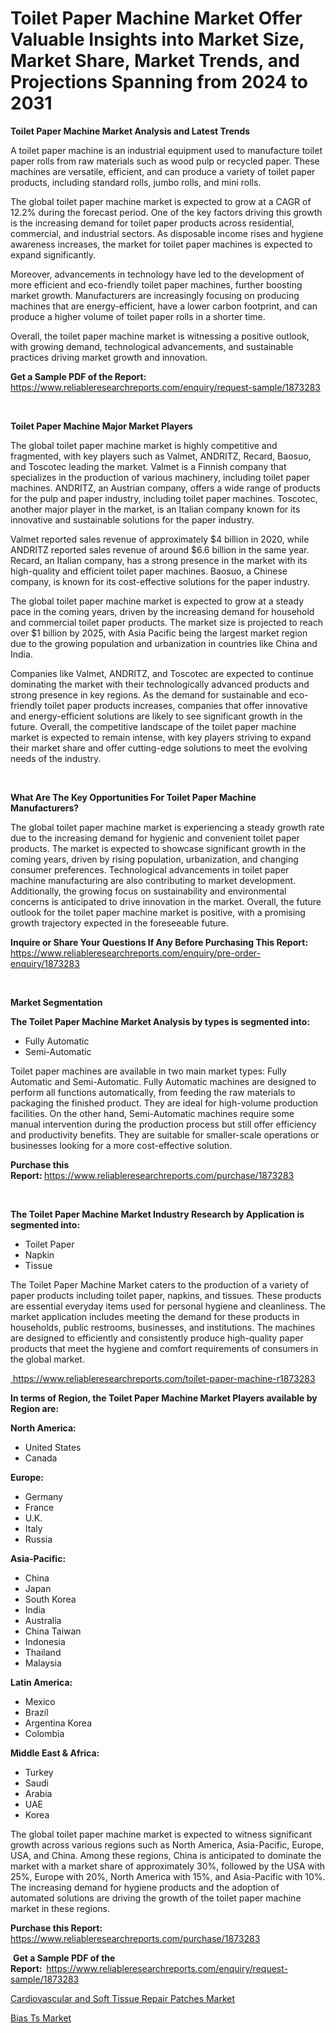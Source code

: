 <p><h1>Toilet Paper Machine Market Offer Valuable Insights into Market Size, Market Share, Market Trends, and Projections Spanning from 2024 to 2031</h1></p><p><strong>Toilet Paper Machine Market Analysis and Latest Trends</strong></p>
<p><p>A toilet paper machine is an industrial equipment used to manufacture toilet paper rolls from raw materials such as wood pulp or recycled paper. These machines are versatile, efficient, and can produce a variety of toilet paper products, including standard rolls, jumbo rolls, and mini rolls.</p><p>The global toilet paper machine market is expected to grow at a CAGR of 12.2% during the forecast period. One of the key factors driving this growth is the increasing demand for toilet paper products across residential, commercial, and industrial sectors. As disposable income rises and hygiene awareness increases, the market for toilet paper machines is expected to expand significantly.</p><p>Moreover, advancements in technology have led to the development of more efficient and eco-friendly toilet paper machines, further boosting market growth. Manufacturers are increasingly focusing on producing machines that are energy-efficient, have a lower carbon footprint, and can produce a higher volume of toilet paper rolls in a shorter time.</p><p>Overall, the toilet paper machine market is witnessing a positive outlook, with growing demand, technological advancements, and sustainable practices driving market growth and innovation.</p></p>
<p><strong>Get a Sample PDF of the Report:&nbsp;</strong> <a href="https://www.reliableresearchreports.com/enquiry/request-sample/1873283">https://www.reliableresearchreports.com/enquiry/request-sample/1873283</a></p>
<p>&nbsp;</p>
<p><strong>Toilet Paper Machine Major Market Players</strong></p>
<p><p>The global toilet paper machine market is highly competitive and fragmented, with key players such as Valmet, ANDRITZ, Recard, Baosuo, and Toscotec leading the market. Valmet is a Finnish company that specializes in the production of various machinery, including toilet paper machines. ANDRITZ, an Austrian company, offers a wide range of products for the pulp and paper industry, including toilet paper machines. Toscotec, another major player in the market, is an Italian company known for its innovative and sustainable solutions for the paper industry.</p><p>Valmet reported sales revenue of approximately $4 billion in 2020, while ANDRITZ reported sales revenue of around $6.6 billion in the same year. Recard, an Italian company, has a strong presence in the market with its high-quality and efficient toilet paper machines. Baosuo, a Chinese company, is known for its cost-effective solutions for the paper industry.</p><p>The global toilet paper machine market is expected to grow at a steady pace in the coming years, driven by the increasing demand for household and commercial toilet paper products. The market size is projected to reach over $1 billion by 2025, with Asia Pacific being the largest market region due to the growing population and urbanization in countries like China and India.</p><p>Companies like Valmet, ANDRITZ, and Toscotec are expected to continue dominating the market with their technologically advanced products and strong presence in key regions. As the demand for sustainable and eco-friendly toilet paper products increases, companies that offer innovative and energy-efficient solutions are likely to see significant growth in the future. Overall, the competitive landscape of the toilet paper machine market is expected to remain intense, with key players striving to expand their market share and offer cutting-edge solutions to meet the evolving needs of the industry.</p></p>
<p>&nbsp;</p>
<p><strong>What Are The Key Opportunities For Toilet Paper Machine Manufacturers?</strong></p>
<p><p>The global toilet paper machine market is experiencing a steady growth rate due to the increasing demand for hygienic and convenient toilet paper products. The market is expected to showcase significant growth in the coming years, driven by rising population, urbanization, and changing consumer preferences. Technological advancements in toilet paper machine manufacturing are also contributing to market development. Additionally, the growing focus on sustainability and environmental concerns is anticipated to drive innovation in the market. Overall, the future outlook for the toilet paper machine market is positive, with a promising growth trajectory expected in the foreseeable future.</p></p>
<p><strong>Inquire or Share Your Questions If Any Before Purchasing This Report:</strong> <a href="https://www.reliableresearchreports.com/enquiry/pre-order-enquiry/1873283">https://www.reliableresearchreports.com/enquiry/pre-order-enquiry/1873283</a></p>
<p>&nbsp;</p>
<p><strong>Market Segmentation</strong></p>
<p><strong>The Toilet Paper Machine Market Analysis by types is segmented into:</strong></p>
<p><ul><li>Fully Automatic</li><li>Semi-Automatic</li></ul></p>
<p><p>Toilet paper machines are available in two main market types: Fully Automatic and Semi-Automatic. Fully Automatic machines are designed to perform all functions automatically, from feeding the raw materials to packaging the finished product. They are ideal for high-volume production facilities. On the other hand, Semi-Automatic machines require some manual intervention during the production process but still offer efficiency and productivity benefits. They are suitable for smaller-scale operations or businesses looking for a more cost-effective solution.</p></p>
<p><strong>Purchase this Report:&nbsp;</strong><a href="https://www.reliableresearchreports.com/purchase/1873283">https://www.reliableresearchreports.com/purchase/1873283</a></p>
<p>&nbsp;</p>
<p><strong>The Toilet Paper Machine Market Industry Research by Application is segmented into:</strong></p>
<p><ul><li>Toilet Paper</li><li>Napkin</li><li>Tissue</li></ul></p>
<p><p>The Toilet Paper Machine Market caters to the production of a variety of paper products including toilet paper, napkins, and tissues. These products are essential everyday items used for personal hygiene and cleanliness. The market application includes meeting the demand for these products in households, public restrooms, businesses, and institutions. The machines are designed to efficiently and consistently produce high-quality paper products that meet the hygiene and comfort requirements of consumers in the global market.</p></p>
<p><a href="https://www.reliableresearchreports.com/toilet-paper-machine-r1873283">&nbsp;https://www.reliableresearchreports.com/toilet-paper-machine-r1873283</a></p>
<p><strong>In terms of Region, the Toilet Paper Machine Market Players available by Region are:</strong></p>
<p>
    <p> <strong> North America: </strong>
        <ul>
            <li>United States</li>
            <li>Canada</li>
        </ul>
        </p> 
    <p> <strong> Europe: </strong>
        <ul>
            <li>Germany</li>
            <li>France</li>
            <li>U.K.</li>
            <li>Italy</li>
            <li>Russia</li>
        </ul>
        </p> 
    <p> <strong> Asia-Pacific: </strong>
        <ul>
            <li>China</li>
            <li>Japan</li>
            <li>South Korea</li>
            <li>India</li>
            <li>Australia</li>
            <li>China Taiwan</li>
            <li>Indonesia</li>
            <li>Thailand</li>
            <li>Malaysia</li>
        </ul>
        </p> 
    <p> <strong> Latin America: </strong>
        <ul>
            <li>Mexico</li>
            <li>Brazil</li>
            <li>Argentina Korea</li>
            <li>Colombia</li>
        </ul>
        </p> 
    <p> <strong> Middle East & Africa: </strong>
        <ul>
            <li>Turkey</li>
            <li>Saudi</li>
            <li>Arabia</li>
            <li>UAE</li>
            <li>Korea</li>
        </ul>
    </p>
    </p>
<p><p>The global toilet paper machine market is expected to witness significant growth across various regions such as North America, Asia-Pacific, Europe, USA, and China. Among these regions, China is anticipated to dominate the market with a market share of approximately 30%, followed by the USA with 25%, Europe with 20%, North America with 15%, and Asia-Pacific with 10%. The increasing demand for hygiene products and the adoption of automated solutions are driving the growth of the toilet paper machine market in these regions.</p></p>
<p><strong>Purchase this Report: </strong><a href="https://www.reliableresearchreports.com/purchase/1873283">https://www.reliableresearchreports.com/purchase/1873283</a></p>
<p>&nbsp;<strong>Get a Sample PDF of the Report:&nbsp;&nbsp;</strong><a href="https://www.reliableresearchreports.com/enquiry/request-sample/1873283">https://www.reliableresearchreports.com/enquiry/request-sample/1873283</a></p>
<p><strong></strong></p>
<p><p><a href="https://view.publitas.com/reportprime-1/future-trends-in-global-cardiovascular-and-soft-tissue-repair-patches-market-market-insights-and-analysis-from-2024-to-2031-in-118-pages/">Cardiovascular and Soft Tissue Repair Patches Market</a></p><p><a href="https://github.com/HenrietteMills1/Market-Research-Report-List-2/blob/main/bias-ts-market.md">Bias Ts Market</a></p></p>